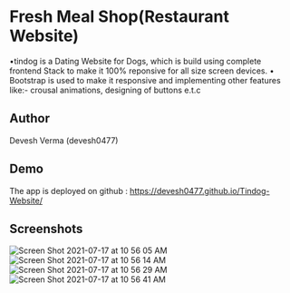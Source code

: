 # Fresh Meal Shop(Restaurant Website)

•tindog is a Dating Website for Dogs, which is build using complete frontend Stack to make it 100% reponsive for all size screen devices.
• Bootstrap is used to make it responsive and implementing other features like:- crousal animations, designing of buttons e.t.c

## Author

Devesh Verma (devesh0477)

## Demo 

The app is deployed on github : https://devesh0477.github.io/Tindog-Website/

## Screenshots 
![Screen Shot 2021-07-17 at 10 56 05 AM](https://user-images.githubusercontent.com/55842034/126040873-31f22d35-1049-49c1-b85d-ce287e13448d.png)
![Screen Shot 2021-07-17 at 10 56 14 AM](https://user-images.githubusercontent.com/55842034/126040875-9f29649e-b834-4f41-9d95-51ec60794422.png)
![Screen Shot 2021-07-17 at 10 56 29 AM](https://user-images.githubusercontent.com/55842034/126040876-343f03c8-057d-4c6c-9975-350d0727a483.png)
![Screen Shot 2021-07-17 at 10 56 41 AM](https://user-images.githubusercontent.com/55842034/126040877-e55f1a6e-a72a-4e5f-ab52-ffe25b572132.png)
